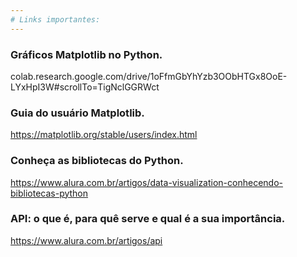 ```yaml
---
# Links importantes:
---
```

### Gráficos Matplotlib no Python.

colab.research.google.com/drive/1oFfmGbYhYzb3OObHTGx8OoE-LYxHpI3W#scrollTo=TigNclGGRWct

### Guia do usuário Matplotlib.

https://matplotlib.org/stable/users/index.html

### Conheça as bibliotecas do Python.

https://www.alura.com.br/artigos/data-visualization-conhecendo-bibliotecas-python

### API: o que é, para quê serve e qual é a sua importância.

https://www.alura.com.br/artigos/api
